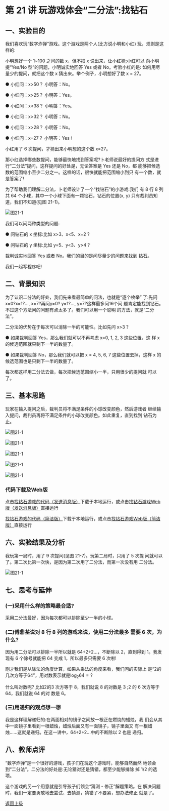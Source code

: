 # 第 21 讲 玩游戏体会“二分法”:找钻石


## 一、实验目的

我们喜欢玩“数字炸弹”游戏。这个游戏是两个人(比方说小明和小红) 玩，规则是这样的:

小明想好一个 1~100 之间的数 x，但不把 x 说出来，让小红猜;小红可以 向小明提“Yes/No 型”的问题，小明诚实地回答 Yes 或者 No。考验小红的是: 如何用尽量少的提问，就把这个数 x 猜出来。举个例子，小明想好了数 x = 27。

● 	小红问：x>50？ 小明答：No。

● 	小红问：x>25？ 小明答：Yes。

● 	小红问：x<38？ 小明答：Yes。

● 	小红问：x>32？ 小明答：No。

● 	小红问：x>28？ 小明答：No。

● 	小红问：x=27？ 小明答：Yes！

小红用了 6 次提问，才猜出来小明想的这个数 x=27。 

那小红选择哪些数提问，能够最快地找到答案呢?卜老师说最好的提问方
式是进行“二分法”提问，这样提问的好处是，无论答案是 Yes 还是 No，都 能够把候选数的范围缩小至少二分之一。这样的话，很快就能把范围缩小到只 有一个数，就是答案了!

为了帮助我们理解二分法，卜老师设计了一个“找钻石”的小游戏:我们 有 8 行 8 列共 64 个小球，其中一个小球下面有一颗钻石，钻石的位置(x, y) 只有裁判员知道，我们不知道(见图 21-1)。

![图21-1](Figures/Lec21-1.png)

我们可以问两种类型的问题:

● 问钻石的 x 坐标:比如 x>3、x<5、x=2 ?

● 问钻石的 y 坐标:比如 y=5、y<3、y>4 ?

裁判诚实地回答 Yes 或者 No。我们的目的是问尽量少的问题来找到
钻石。 

我们一起写程序吧!



## 二、背景知识

为了认识二分法的好处，我们先来看最简单的问法，也就是“逐个枚举” 了:先问x=0?x=1?..., x=7?再问y=0? y=1?..., y=7?这样最多问16个问 题肯定能找到钻石。不过这个方法问的问题有点太多了。我们可以用一个聪明 的方法，就是“二分法”。

二分法的优势在于每次可以消除一半的可能性。比如先问 x>3 ?

● 如果裁判回答 Yes，那么我们就可以不再考虑 x=0, 1, 2, 3 这些位置，这
样 x 的候选范围就只剩下一半的数量了。

● 如果裁判回答 No，那么我们就可以把 x = 4, 5, 6, 7 这些位置去掉，这样
x 的候选范围也是只剩下一半的数量了。 

每次都这样用二分法去做，每次把候选范围缩小一半，只用很少的提问就
可以了。


## 三、基本思路

玩家在输入提问之后，裁判员将不满足条件的小球改变颜色，然后游戏者 继续输入提问，裁判员再将不满足条件的小球改变颜色。如此重复，直到找到 钻石为止。

![图21-1](Figures/Lec21-2.png)

![图21-1](Figures/Lec21-3.png)

![图21-1](Figures/Lec21-4.png)

![图21-1](Figures/Lec21-5.png)

![图21-1](Figures/Lec21-6.png)


### 代码下载及Web版

点击[找钻石游戏的代码（发送消息版）](Code/第21讲-找钻石-发送消息版.sb3)下载于本地运行，或点击[找钻石游戏Web版（发送消息版）](https://scratch.mit.edu/projects/683361844/)直接运行


[找钻石游戏的代码（简洁版）](Code/第21讲-找钻石-简洁版.sb3)下载于本地运行，或点击[找钻石游戏Web版（简洁版）](https://scratch.mit.edu/projects/683361120/)直接运行



## 六、实验结果及分析

我玩第一局时，用了 9 次提问(见图 21-7)。玩第二局时，只用了 5 次提 问就可以了。第二次比第一次快，是因为第二次用了二分法，而第一次没有用 二分法。

![图21-1](Figures/Lec21-7.png)

## 七、思考与延伸

### (一)采用什么样的策略最合适?

采用二分法最好，因为每次都可以排除至少一半的小球。

### (二)傅鼎荃说对 8 行 8 列的游戏来说，使用二分法最多 需要 6 次，为什么?

因为用二分法可以排除一半所以就是 64÷2÷2...，不断除以 2，直到得到 1。我发现有 6 个除号就能把 64 变成 1，所以最多只需要 6 次啦!

刚才我们是从除法的角度计算，如果从乘法的角度来看，我们问的实际上 是“2的几次方等于64”，用对数表示就是$\log_2 64=?$

什么叫对数呢? 比如2的3 次方等于 8，我们就说 8 的对数是 3 ;2 的 6 次方等于 64，我们就说 64 的对 数是 6。

### (三)用递归的观点想一想

我是这样理解递归的:在两面相对的镜子之间放一根正在燃烧的蜡烛，我 们会从其中一面镜子里看到一根蜡烛，蜡烛后面又有一面镜子，镜子里面又 有一根蜡烛......这就是递归。在这一讲中，64÷2÷2...中的不断除以 2 也是 递归。

## 八、教师点评
“数字炸弹”是一个很好的游戏，孩子们在玩这个游戏时，能够自然而然 地领会到“二分法”。二分法的好处是:无论猜对还是猜错，都至少能够排除 掉 1/2 的选项。

这个游戏的另一个用意就是引导孩子们领会“猜测 - 修正”解题策略。在 解决问题时，我们一定要勇敢地去尝试、去猜测，猜错了不要紧，想办法修正 就是了。


[返回上级](index.md)
